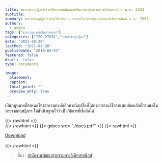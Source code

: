 ```yaml
---
title: พระราชกฤษฎีกาว่าด้วยวิธีการแบบปลอดภัยในการทำธุรกรรมทางอิเล็กทรอนิกส์ พ.ศ. 2553
subtitle:
summary: พระราชกฤษฎีกาว่าด้วยวิธีการแบบปลอดภัยในการทำธุรกรรมทางอิเล็กทรอนิกส์ พ.ศ. 2553
authors:
  - admin
tags: ["ธุรกรรมทางอิเล็กทรอนิกส์"]
categories: ["ISO-27001","พระราชกฤษฎีกา"]
date: "2021-08-20"
lastMod: "2021-08-20"
publishDate: "2010-09-03"
featured: false
draft:  false
type: documents

image:
  placement:
  caption:
  focal_point: ""
  preview_only: true
---
```


เป็นกฎหมายที่กำหนดให้ธุรกรรมทางอิเล็กทรอนิกส์ใดที่ได้กระทำตามวิธีการแบบปลอดภัยที่กำหนดในพระราชกฤษฎีกาฯ ให้สันนิษฐานไว้ว่าเป็นวิธีการที่เชื่อถือได้

{{< rawhtml >}}
<br>
{{< /rawhtml >}}
{{< gdocs src= "./docs.pdf" >}}
{{< rawhtml >}}
<br>


<div class="article-tags">
<a class="badge badge-danger" href="./docs.pdf" target="_blank" id="download_files_new">Download</a>

</div>
 <br>
{{< /rawhtml >}}

> ที่มา : [สำนักงานพัฒนาธุรกรรมทางอิเล็กทรอนิกส์](https://ictlawcenter.etda.or.th/laws/detail/พระราชกฤษฎีกาว่าด้วยวิธีการแบบปลอดภัยในการทำธุรกรรมทางอิเล็กทรอนิกส์-พศ-2553)